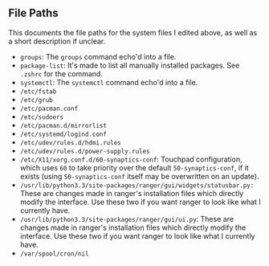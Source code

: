 ## File Paths

This documents the file paths for the system files I edited above, as well as a short description if unclear.

* `groups`: The `groups` command echo'd into a file.
* `package-list`: It's made to list all manually installed packages. See `.zshrc` for the command.
* `systemctl`: The `systemctl` command echo'd into a file.
* `/etc/fstab`
* `/etc/grub`
* `/etc/pacman.conf`
* `/etc/sudoers`
* `/etc/pacman.d/mirrorlist`
* `/etc/systemd/logind.conf`
* `/etc/udev/rules.d/hdmi.rules`
* `/etc/udev/rules.d/power-supply.rules`
* `/etc/X11/xorg.conf.d/60-synaptics-conf`: Touchpad configuration, which uses `60` to take priority over the default `50-synaptics-conf`, if it exists (using `50-synaptics-conf` itself may be overwritten on an update).
* `/usr/lib/python3.3/site-packages/ranger/gui/widgets/statusbar.py:` These are changes made in ranger's installation files
  which directly modify the interface. Use these two if you want ranger to look like what I currently have.
* `/usr/lib/python3.3/site-packages/ranger/gui/ui.py`:  These are changes made in ranger's installation files which
  directly modify the interface. Use these two if you want ranger to look like what I currently have.
* `/var/spool/cron/nil`
